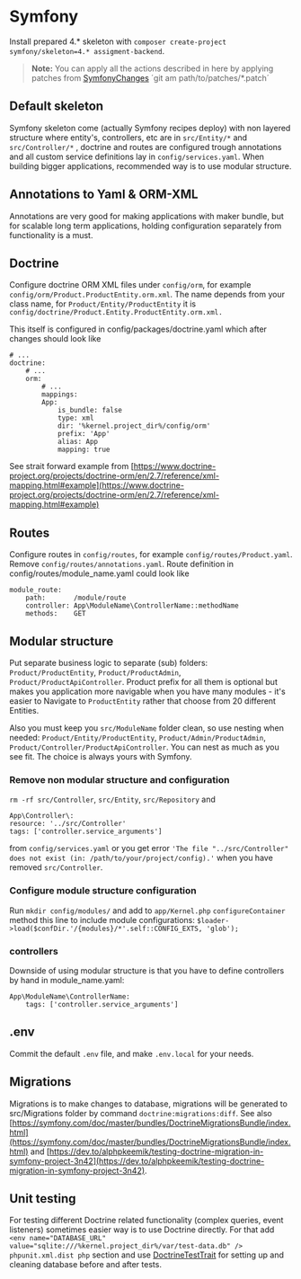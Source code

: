 # Symfony
Install prepared 4.* skeleton with 
`composer create-project symfony/skeleton=4.* assigment-backend`.

> **Note:**
You can apply all the actions described in here by applying
patches from [SymfonyChanges](../SymfonyChanges)
´git am path/to/patches/*.patch´


## Default skeleton
Symfony skeleton come (actually Symfony recipes deploy) with
non layered structure where entity's, controllers, etc are in
`src/Entity/*`  and  `src/Controller/*`  , doctrine and routes
are configured trough annotations and all custom service
definitions lay in  `config/services.yaml`.
When building bigger applications, recommended way is to use modular
structure.
## Annotations to Yaml & ORM-XML
Annotations are very good for making applications with maker bundle,
but for scalable long term applications, holding configuration
separately from functionality is a must.
## Doctrine
Configure doctrine ORM XML files under `config/orm`, for example
`config/orm/Product.ProductEntity.orm.xml`. The name depends from
your class name, for  `Product/Entity/ProductEntity`  it is
`config/doctrine/Product.Entity.ProductEntity.orm.xml.`

This itself is configured in config/packages/doctrine.yaml which
after changes should look like
```
# ...
doctrine:
    # ...
    orm:
        # ...
        mappings:
        App:
            is_bundle: false
            type: xml
            dir: '%kernel.project_dir%/config/orm'
            prefix: 'App'
            alias: App
            mapping: true
```
See strait forward example from
[https://www.doctrine-project.org/projects/doctrine-orm/en/2.7/reference/xml-mapping.html#example](https://www.doctrine-project.org/projects/doctrine-orm/en/2.7/reference/xml-mapping.html#example)

## Routes
Configure routes in `config/routes`, for example
`config/routes/Product.yaml`.
Remove  `config/routes/annotations.yaml`.
Route definition in config/routes/module_name.yaml could look like
```
module_route:
    path:       /module/route
    controller: App\ModuleName\ControllerName::methodName
    methods:    GET
```
## Modular structure
Put separate business logic to separate (sub) folders:
`Product/ProductEntity`,  `Product/ProductAdmin`,
`Product/ProductApiController`. Product prefix for all them
is optional but makes you application more navigable when you
have many modules - it's easier to Navigate to  `ProductEntity`
rather that choose from 20 different Entities.

Also you must keep you  `src/ModuleName`  folder clean, so use
nesting when needed:  `Product/Entity/ProductEntity`,
`Product/Admin/ProductAdmin`,
`Product/Controller/ProductApiController`. You can nest as much as
you see fit. The choice is always yours with Symfony.

### Remove non modular structure and configuration

`rm -rf src/Controller`, `src/Entity`, `src/Repository` and
```
App\Controller\:
resource: '../src/Controller'
tags: ['controller.service_arguments']
```
from `config/services.yaml` or you get error
`'The file "../src/Controller" does not exist
(in: /path/to/your/project/config).'` when you have removed
`src/Controller`.
### Configure module structure configuration

Run  `mkdir config/modules/`  and add to  `app/Kernel.php`
`configureContainer`  method this line to include module configurations:
`$loader->load($confDir.'/{modules}/*'.self::CONFIG_EXTS, 'glob');`
### controllers
Downside of using modular structure is that you have to define
controllers by hand in module_name.yaml:
```
App\ModuleName\ControllerName:
    tags: ['controller.service_arguments']
```
## .env
Commit the default  `.env`  file, and make  `.env.local` for your needs.
## Migrations
Migrations is to make changes to database, migrations will be generated
to src/Migrations folder by command  `doctrine:migrations:diff`.
See also [https://symfony.com/doc/master/bundles/DoctrineMigrationsBundle/index.html](https://symfony.com/doc/master/bundles/DoctrineMigrationsBundle/index.html) and [https://dev.to/alphpkeemik/testing-doctrine-migration-in-symfony-project-3n42](https://dev.to/alphpkeemik/testing-doctrine-migration-in-symfony-project-3n42).
## Unit testing
For testing different Doctrine related functionality (complex queries,
event listeners) sometimes easier way is to use Doctrine directly.
For that add
`<env name="DATABASE_URL" value="sqlite:///%kernel.project_dir%/var/test-data.db" />`
`phpunit.xml.dist php`  section and use [DoctrineTestTrait](DoctrineTestTrait.php)
for setting up and cleaning database before and after tests.